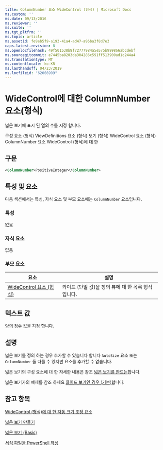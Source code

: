 ```yaml
---
title: ColumnNumber 요소 WideControl (형식) | Microsoft Docs
ms.custom: ''
ms.date: 09/13/2016
ms.reviewer: ''
ms.suite: ''
ms.tgt_pltfrm: ''
ms.topic: article
ms.assetid: fe9eb5f9-a193-41a4-ad47-a96ba3f8d7e3
caps.latest.revision: 8
ms.openlocfilehash: 49f501538b8f72777984a5e575b999866abcdebf
ms.sourcegitcommit: e7445ba8203da304286c591ff513900ad1c244a4
ms.translationtype: MT
ms.contentlocale: ko-KR
ms.lasthandoff: 04/23/2019
ms.locfileid: "62066909"
---
```

# <a name="columnnumber-element-for-widecontrol-format"></a>WideControl에 대한 ColumnNumber 요소(형식)

넓은 보기에 표시 된 열의 수를 지정 합니다.

구성 요소 (형식) ViewDefinitions 요소 (형식) 보기 (형식) WideControl 요소 (형식) ColumnNumber 요소 WideControl (형식)에 대 한

## <a name="syntax"></a>구문

```xml
<ColumnNumber>PositiveInteger</ColumnNumber>
```

## <a name="attributes-and-elements"></a>특성 및 요소

다음 섹션에서는 특성, 자식 요소 및 부모 요소에는 `ColumnNumber` 요소입니다.

### <a name="attributes"></a>특성

없음

### <a name="child-elements"></a>자식 요소

없음

### <a name="parent-elements"></a>부모 요소

|요소|설명|
|-------------|-----------------|
|[WideControl 요소 (형식)](./widecontrol-element-format.md)|와이드 (단일 값)을 정의 뷰에 대 한 목록 형식입니다.|

## <a name="text-value"></a>텍스트 값

양의 정수 값을 지정 합니다.

## <a name="remarks"></a>설명

넓은 보기를 정의 하는 경우 추가할 수 있습니다 합니다 `AutoSize` 요소 또는 `ColumnNumber` 둘 다를 수 있지만 요소를 추가할 수 없습니다.

넓은 보기의 구성 요소에 대 한 자세한 내용은 참조 [넓은 보기를 만드는](./creating-a-wide-view.md)합니다.

넓은 보기가의 예제를 참조 하세요 [와이드 보기인 경우 (기본)](./wide-view-basic.md)합니다.

## <a name="see-also"></a>참고 항목

[WideControl (형식)에 대 한 자동 크기 조정 요소](./autosize-element-for-widecontrol-format.md)

[넓은 보기 만들기](./creating-a-wide-view.md)

[넓은 보기 (Basic)](./wide-view-basic.md)

[서식 파일을 PowerShell 작성](./writing-a-powershell-formatting-file.md)
